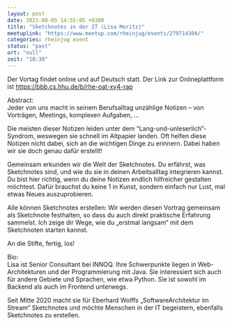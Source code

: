 ```yaml
---
layout: post
date: 2021-08-05 14:55:05 +0100
title: "Sketchnotes in der IT (Lisa Moritz)"
meetuplink: "https://www.meetup.com/rheinjug/events/279714304/"
categories: rheinjug event
status: "past"
ort: "null"
zeit: "18:30"
---
```

<p>Der Vortag findet online und auf Deutsch statt. Der Link zur Onlineplattform ist <a href="https://bbb.cs.hhu.de/b/rhe-oat-xy4-rap" class="linkified">https://bbb.cs.hhu.de/b/rhe-oat-xy4-rap</a></p> <p>Abstract:<br/>Jeder von uns macht in seinem Berufsalltag unzählige Notizen – von Vorträgen, Meetings, komplexen Aufgaben, …</p> <p>Die meisten dieser Notizen leiden unter dem “Lang-und-unleserlich”-Syndrom, weswegen sie schnell im Altpapier landen. Oft helfen diese Notizen nicht dabei, sich an die wichtigen Dinge zu erinnern. Dabei haben wir sie doch genau dafür erstellt!</p> <p>Gemeinsam erkunden wir die Welt der Sketchnotes. Du erfährst, was Sketchnotes sind, und wie du sie in deinen Arbeitsalltag integrieren kannst. Du bist hier richtig, wenn du deine Notizen endlich hilfreicher gestalten möchtest. Dafür brauchst du keine 1 in Kunst, sondern einfach nur Lust, mal etwas Neues auszuprobieren.</p> <p>Alle können Sketchnotes erstellen: Wir werden diesen Vortrag gemeinsam als Sketchnote festhalten, so dass du auch direkt praktische Erfahrung sammelst. Ich zeige dir Wege, wie du „erstmal langsam“ mit dem Sketchnoten starten kannst.</p> <p>An die Stifte, fertig, los!</p> <p>Bio:<br/>Lisa ist Senior Consultant bei INNOQ. Ihre Schwerpunkte liegen in Web-Architekturen und der Programmierung mit Java. Sie interessiert sich auch für andere Gebiete und Sprachen, wie etwa Python. Sie ist sowohl im Backend als auch im Frontend unterwegs.</p> <p>Seit Mitte 2020 macht sie für Eberhard Wolffs „SoftwareArchitektur im Stream“ Sketchnotes und möchte Menschen in der IT begeistern, ebenfalls Sketchnotes zu erstellen.</p> 
